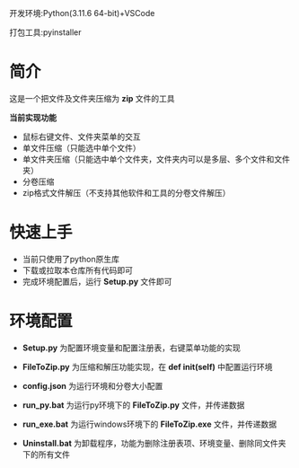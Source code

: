 开发环境:Python(3.11.6 64-bit)+VSCode

打包工具:pyinstaller

# 简介

这是一个把文件及文件夹压缩为 **zip** 文件的工具

**当前实现功能**

- 鼠标右键文件、文件夹菜单的交互
- 单文件压缩（只能选中单个文件）
- 单文件夹压缩（只能选中单个文件夹，文件夹内可以是多层、多个文件和文件夹）
- 分卷压缩
- zip格式文件解压（不支持其他软件和工具的分卷文件解压）

# 快速上手

- 当前只使用了python原生库
- 下载或拉取本仓库所有代码即可
- 完成环境配置后，运行 **Setup.py** 文件即可

# 环境配置

- **Setup.py** 为配置环境变量和配置注册表，右键菜单功能的实现

- **FileToZip.py** 为压缩和解压功能实现，在 **def __init__(self)** 中配置运行环境

- **config.json** 为运行环境和分卷大小配置

- **run_py.bat** 为运行py环境下的 **FileToZip.py** 文件，并传递数据

- **run_exe.bat** 为运行windows环境下的 **FileToZip.exe** 文件，并传递数据

- **Uninstall.bat** 为卸载程序，功能为删除注册表项、环境变量、删除同文件夹下的所有文件
